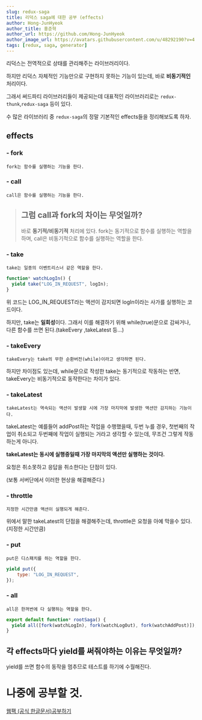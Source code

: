 ```yaml
---
slug: redux-saga
title: 리덕스 saga에 대한 공부 (effects)
author: Hong-JunHyeok
author_title: 홍준혁
author_url: https://github.com/Hong-JunHyeok
author_image_url: https://avatars.githubusercontent.com/u/48292190?v=4
tags: [redux, saga, generator]
---
```


리덕스는 전역적으로 상태를 관리해주는 라이브러리이다.

하지만 리덕스 자체적인 기능만으로 구현하지 못하는 기능이 있는데, 바로 **비동기적인** 처리이다.

그래서 써드파티 라이브러리들이 제공되는데 대표적인 라이브러리로는 `redux-thunk`,`redux-saga` 등이 있다.

수 많은 라이브러리 중 `redux-saga`의 정말 기본적인 effects들을 정리해보도록 하자.

## effects

### - fork

    fork는 함수를 실행하는 기능을 한다.

### - call

    call은 함수를 실행하는 기능을 한다.

> ## 그럼 call과 fork의 차이는 무엇일까?
>
> 바로 **동기적/비동기적** 처리에 있다.
> fork는 동기적으로 함수를 실행하는 역할을 하며,
> call은 비동기적으로 함수를 실행하는 역할을 한다.

### - take

    take는 일종의 이벤트리스너 같은 역할을 한다.

```js
function* watchLogIn() {
  yield take("LOG_IN_REQUEST", logIn);
}
```

위 코드는 LOG_IN_REQUEST라는 액션이 감지되면 logIn이라는 사가를 실행하는 코드이다.

하지만, take는 **일회성**이다.
그래서 이를 해결하기 위해 while(true)문으로 감싸거나, 다른 함수를 쓰면 된다.(takeEvery ,takeLatest 등...)

### - takeEvery

    takeEvery는 take의 무한 순환버전(while)이라고 생각하면 된다.

하지만 차이점도 있는데, while문으로 작성한 take는 동기적으로 작동하는 반면, takeEvery는 비동기적으로 동작한다는 차이가 있다.

### - takeLatest

    takeLatest는 역속되는 액션이 발생할 시에 가장 마지막에 발생한 액션만 감지하는 기능이다.

takeLatest는 예를들어 addPost하는 작업을 수행했을때, 두번 누를 경우, 첫번째의 작업이 취소되고 두번째에 작업이 실행되는 거라고 생각할 수 있는데, 무조건 그렇게 작동하는게 아니다.

**takeLatest는 동시에 실행중일때 가장 마지막의 액션만 실행하는 것이다.**

요청은 취소못하고 응답을 취소한다는 단점이 있다.

(보통 서버단에서 이러한 현상을 해결해준다.)

### - throttle

    지정한 시간만큼 액션이 실행되게 해준다.

위에서 말한 takeLatest의 단점을 해결해주는데, throttle은 요청을 아예 막을수 있다. (지정한 시간만큼)

### - put

    put은 디스패치를 하는 역할을 한다.

```js
yield put({
    type: "LOG_IN_REQUEST",
});
```

### - all

    all은 한꺼번에 다 실행하는 역할을 한다.

```js
export default function* rootSaga() {
  yield all([fork(watchLogIn), fork(watchLogOut), fork(watchAddPost)]);
}
```

## 각 effects마다 yield를 써줘야하는 이유는 무엇일까?

yield를 쓰면 함수의 동작을 멈추므로 테스트를 하기에 수월해진다.

# 나중에 공부할 것.

[웹팩 (공식 한글문서)공부하기](https://webpack.kr/)
